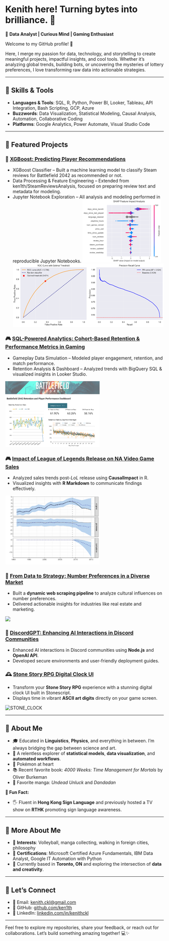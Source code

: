 # Kenith here! Turning bytes into brilliance. 🌟
🎲 **Data Analyst | Curious Mind | Gaming Enthusiast**

Welcome to my GitHub profile! 🚀 

Here, I merge my passion for data, technology, and storytelling to create meaningful projects, impactful insights, and cool tools. Whether it’s analyzing global trends, building bots, or uncovering the mysteries of lottery preferences, I love transforming raw data into actionable strategies.

---

## 🔧 **Skills & Tools**

- **Languages & Tools**: SQL, R, Python, Power BI, Looker, Tableau, API Integration, Bash Scripting, GCP, Azure  
- **Buzzwords**: Data Visualization, Statistical Modeling, Causal Analysis, Automation, Collaborative Coding  
- **Platforms**: Google Analytics, Power Automate, Visual Studio Code  

---

## 🚀 **Featured Projects**

### 🤖 **[XGBoost: Predicting Player Recommendations](https://github.com/ken1th/SteamReview_XGBoost)**
- XGBoost Classifier – Built a machine learning model to classify Steam reviews for Battlefield 2042 as recommended or not.
- Data Processing & Feature Engineering – Extended from ken1th/SteamReviewsAnalysis, focused on preparing review text and metadata for modeling.
- Jupyter Notebook Exploration – All analysis and modeling performed in reproducible Jupyter Notebooks.
<img src="https://github.com/ken1th/SteamReview_XGBoost/blob/main/shap_summary.png" height ="200"/><img src="https://github.com/ken1th/SteamReview_XGBoost/blob/main/model_performance_curves.png" height ="200"/>

### 🎮 **[SQL-Powered Analytics: Cohort-Based Retention & Performance Metrics in Gaming](https://github.com/ken1th/battlefield-gameplay-retention-analysis)**
- Gameplay Data Simulation – Modeled player engagement, retention, and match performance.
- Retention Analysis & Dashboard – Analyzed trends with BigQuery SQL & visualized insights in Looker Studio.
<img src="https://github.com/ken1th/battlefield-gameplay-retention-analysis/blob/main/dashboard_snapshot.png" width ="300"/>

### 🎮 **[Impact of League of Legends Release on NA Video Game Sales](https://github.com/ken1th/LOL-VideoGame-casualimpact)**  
- Analyzed sales trends post-*LoL* release using **CausalImpact** in R.  
- Visualized insights with **R Markdown** to communicate findings effectively.
<img src="https://github.com/ken1th/LOL-VideoGame-casualimpact/blob/main/2_analysis/causal_impact_plot.png" width="300"/>

### 🎲 **[From Data to Strategy: Number Preferences in a Diverse Market](https://github.com/ken1th/Number-Preferences-Study)**  
- Built a **dynamic web scraping pipeline** to analyze cultural influences on number preferences.  
- Delivered actionable insights for industries like real estate and marketing.
<img src="https://github.com/ken1th/Number-Preferences-Study/blob/master/lottery_number_popularity.png" width="300"/>

### 🤖 **[DiscordGPT: Enhancing AI Interactions in Discord Communities](https://github.com/uoftpwb/DiscordGPT)**  
- Enhanced AI interactions in Discord communities using **Node.js** and **OpenAI API**.  
- Developed secure environments and user-friendly deployment guides.

### 🕰️ [Stone Story RPG Digital Clock UI](https://github.com/ken1th/SSRPG_Clock)

- Transform your **Stone Story RPG** experience with a stunning digital clock UI built in Stonescript.  
- Displays time in vibrant **ASCII art digits** directly on your game screen.
<img src="https://github.com/ken1th/SSRPG_Clock/assets/87118032/ece351de-a84b-41af-a009-4466e0fdfa1a" alt="STONE_CLOCK" width="300"/>

---

## 🌟 **About Me**

- 🎓 Educated in **Linguistics**, **Physics**, and everything in between. I’m always bridging the gap between science and art.  
- 🔎 A relentless explorer of **statistical models**, **data visualization**, and **automated workflows**.  
- 🐾 Pokémon at heart
- 📚 Recent favorite book: *4000 Weeks: Time Management for Mortals* by Oliver Burkeman
- 📖 Favorite manga: *Undead Unluck* and *Dandadan*

**🌟 Fun Fact:**  
- 🖐️ Fluent in **Hong Kong Sign Language** and previously hosted a TV show on **RTHK** promoting sign language awareness.  

---

## 🌈 **More About Me**

- 🏐 **Interests**: Volleyball, manga collecting, walking in foreign cities, philosophy  
- 📜 **Certifications**: Microsoft Certified Azure Fundamentals, IBM Data Analyst, Google IT Automation with Python  
- 📍 Currently based in **Toronto, ON** and exploring the intersection of **data and creativity**.

---

## 🤝 **Let’s Connect**

- 💌 Email: [kenith.ckl@gmail.com](mailto:kenith.ckl@gmail.com)  
- 🐙 GitHub: [github.com/ken1th](https://github.com/ken1th)  
- 🌟 LinkedIn: [linkedin.com/in/kenithckl](https://linkedin.com/in/kenithckl)

---

Feel free to explore my repositories, share your feedback, or reach out for collaborations. Let’s build something amazing together! 💻✨
